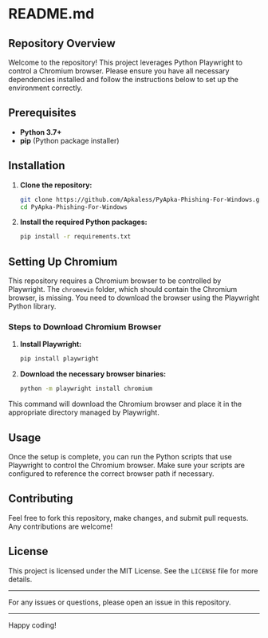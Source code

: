 
# README.md

## Repository Overview

Welcome to the repository! This project leverages Python Playwright to control a Chromium browser. Please ensure you have all necessary dependencies installed and follow the instructions below to set up the environment correctly.

## Prerequisites

- **Python 3.7+**
- **pip** (Python package installer)

## Installation

1. **Clone the repository:**
    ```sh
    git clone https://github.com/Apkaless/PyApka-Phishing-For-Windows.git
    cd PyApka-Phishing-For-Windows
    ```

2. **Install the required Python packages:**
    ```sh
    pip install -r requirements.txt
    ```

## Setting Up Chromium

This repository requires a Chromium browser to be controlled by Playwright. The `chromewin` folder, which should contain the Chromium browser, is missing. You need to download the browser using the Playwright Python library.

### Steps to Download Chromium Browser

1. **Install Playwright:**
    ```sh
    pip install playwright
    ```

2. **Download the necessary browser binaries:**
    ```sh
    python -m playwright install chromium
    ```

This command will download the Chromium browser and place it in the appropriate directory managed by Playwright.

## Usage

Once the setup is complete, you can run the Python scripts that use Playwright to control the Chromium browser. Make sure your scripts are configured to reference the correct browser path if necessary.

## Contributing

Feel free to fork this repository, make changes, and submit pull requests. Any contributions are welcome!

## License

This project is licensed under the MIT License. See the `LICENSE` file for more details.

---

For any issues or questions, please open an issue in this repository.

---

Happy coding!
